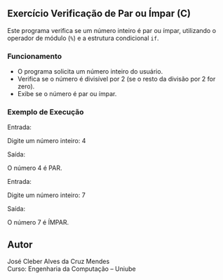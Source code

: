 ## Exercício Verificação de Par ou Ímpar (C)

Este programa verifica se um número inteiro é par ou ímpar, utilizando o operador de módulo (`%`) e a estrutura condicional `if`.

### Funcionamento

- O programa solicita um número inteiro do usuário.
- Verifica se o número é divisível por 2 (se o resto da divisão por 2 for zero).
- Exibe se o número é par ou ímpar.

### Exemplo de Execução

Entrada:

Digite um número inteiro: 4

Saída:

O número 4 é PAR.


Entrada:

Digite um número inteiro: 7

Saída:

O número 7 é ÍMPAR.

## Autor
José Cleber Alves da Cruz Mendes  
Curso: Engenharia da Computação – Uniube
